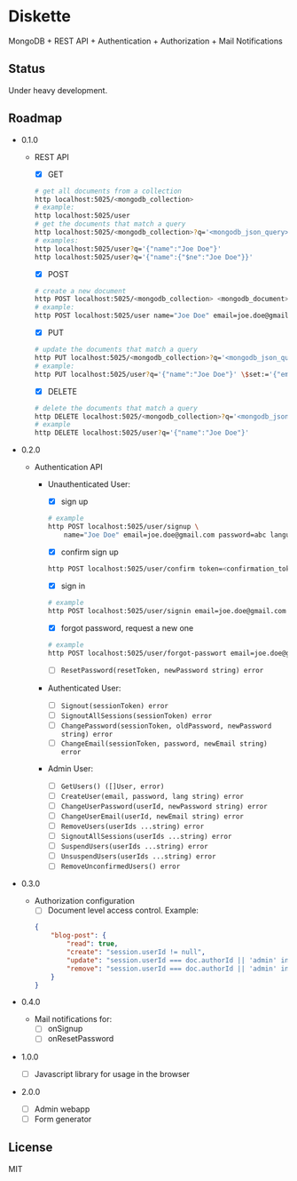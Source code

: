 # Diskette

MongoDB + REST API + Authentication + Authorization + Mail Notifications

## Status

Under heavy development.

## Roadmap

- 0.1.0
    - REST API
        - [x] GET
        ```bash
        # get all documents from a collection
        http localhost:5025/<mongodb_collection>
        # example:
        http localhost:5025/user
        # get the documents that match a query
        http localhost:5025/<mongodb_collection>?q='<mongodb_json_query>'
        # examples:
        http localhost:5025/user?q='{"name":"Joe Doe"}'
        http localhost:5025/user?q='{"name":{"$ne":"Joe Doe"}}'
        ```

        - [x] POST
        ```bash
        # create a new document
        http POST localhost:5025/<mongodb_collection> <mongodb_document>
        # example:
        http POST localhost:5025/user name="Joe Doe" email=joe.doe@gmail.com
        ```

        - [x] PUT
        ```bash
        # update the documents that match a query
        http PUT localhost:5025/<mongodb_collection>?q='<mongodb_json_query>' <mongodb_update>
        # example:
        http PUT localhost:5025/user?q='{"name":"Joe Doe"}' \$set:='{"email":"jdoe@gmail.com"}'
        ```

        - [x] DELETE
        ```bash
        # delete the documents that match a query
        http DELETE localhost:5025/<mongodb_collection>?q='<mongodb_json_query>'
        # example
        http DELETE localhost:5025/user?q='{"name":"Joe Doe"}'
        ```

- 0.2.0
    - Authentication API
        - Unauthenticated User:
            - [x] sign up
            ```bash
            # example
            http POST localhost:5025/user/signup \
                name="Joe Doe" email=joe.doe@gmail.com password=abc language=en
            ```

            - [x] confirm sign up
            ```bash
            http POST localhost:5025/user/confirm token=<confirmation_token>
            ```

            - [x] sign in
            ```bash
            # example
            http POST localhost:5025/user/signin email=joe.doe@gmail.com password=abc
            ```

            - [x] forgot password, request a new one
            ```bash
            # example
            http POST localhost:5025/user/forgot-passwort email=joe.doe@gmail.com
            ```

            - [ ] `ResetPassword(resetToken, newPassword string) error`
        - Authenticated User:
            - [ ] `Signout(sessionToken) error`
            - [ ] `SignoutAllSessions(sessionToken) error`
            - [ ] `ChangePassword(sessionToken, oldPassword, newPassword string) error`
            - [ ] `ChangeEmail(sessionToken, password, newEmail string) error`
        - Admin User:
            - [ ] `GetUsers() ([]User, error)`
            - [ ] `CreateUser(email, password, lang string) error`
            - [ ] `ChangeUserPassword(userId, newPassword string) error`
            - [ ] `ChangeUserEmail(userId, newEmail string) error`
            - [ ] `RemoveUsers(userIds ...string) error`
            - [ ] `SignoutAllSessions(userIds ...string) error`
            - [ ] `SuspendUsers(userIds ...string) error`
            - [ ] `UnsuspendUsers(userIds ...string) error`
            - [ ] `RemoveUnconfirmedUsers() error`

- 0.3.0
    - Authorization configuration
        - [ ] Document level access control. Example:
        ```json
        {
            "blog-post": {
                "read": true,
                "create": "session.userId != null",
                "update": "session.userId === doc.authorId || 'admin' in session.userRoles",
                "remove": "session.userId === doc.authorId || 'admin' in session.userRoles"
            }
        }
        ```

- 0.4.0
    - Mail notifications for:
        - [ ] onSignup
        - [ ] onResetPassword

- 1.0.0
    - [ ] Javascript library for usage in the browser

- 2.0.0
    - [ ] Admin webapp
    - [ ] Form generator

## License

MIT
